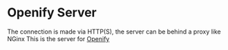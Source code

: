 # Openify Server

The connection is made via HTTP(S), the server can be behind a proxy like NGinx
This is the server for [Openify](https://github.com/alexlegarnd/Openify-Client)
